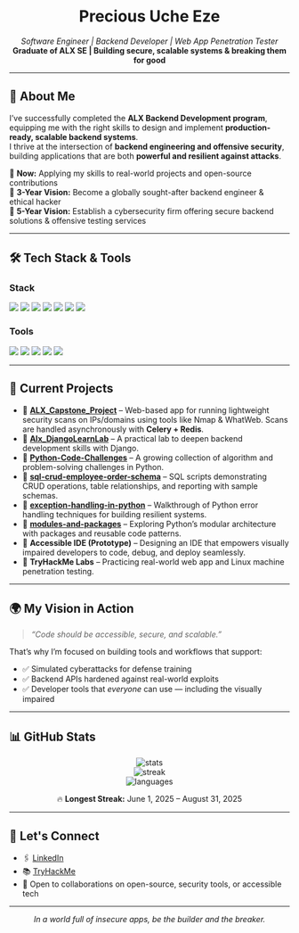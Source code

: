 <!-- README.md -->

<h1 align="center">Precious Uche Eze</h1>
<p align="center">
  <i>Software Engineer | Backend Developer | Web App Penetration Tester</i><br>
  <b>Graduate of ALX SE | Building secure, scalable systems & breaking them for good</b>
</p>

---

## 🚀 About Me

I’ve successfully completed the **ALX Backend Development program**, equipping me with the right skills to design and implement **production-ready, scalable backend systems**.  
I thrive at the intersection of **backend engineering and offensive security**, building applications that are both **powerful and resilient against attacks**.  

🔹 **Now:** Applying my skills to real-world projects and open-source contributions  
🔹 **3-Year Vision:** Become a globally sought-after backend engineer & ethical hacker  
🔹 **5-Year Vision:** Establish a cybersecurity firm offering secure backend solutions & offensive testing services  

---

## 🛠️ Tech Stack & Tools

### **Stack**
<p>
  <img src="https://img.shields.io/badge/-Python-3776AB?style=for-the-badge&logo=python&logoColor=white" />
  <img src="https://img.shields.io/badge/-Django-092E20?style=for-the-badge&logo=django&logoColor=white" />
  <img src="https://img.shields.io/badge/-MySQL-4479A1?style=for-the-badge&logo=mysql&logoColor=white" />
  <img src="https://img.shields.io/badge/-PostgreSQL-4169E1?style=for-the-badge&logo=postgresql&logoColor=white" />
  <img src="https://img.shields.io/badge/-Redis-DC382D?style=for-the-badge&logo=redis&logoColor=white" />
  <img src="https://img.shields.io/badge/-Celery-37814A?style=for-the-badge&logo=celery&logoColor=white" />
  <img src="https://img.shields.io/badge/-Docker-2496ED?style=for-the-badge&logo=docker&logoColor=white" />
</p>

### **Tools**
<p>
  <img src="https://img.shields.io/badge/-Linux-FCC624?style=for-the-badge&logo=linux&logoColor=black" />
  <img src="https://img.shields.io/badge/-Burp%20Suite-FF6633?style=for-the-badge&logo=burpsuite&logoColor=white" />
  <img src="https://img.shields.io/badge/-Wireshark-1679A7?style=for-the-badge&logo=wireshark&logoColor=white" />
  <img src="https://img.shields.io/badge/-Nmap-4682B4?style=for-the-badge&logo=nmap&logoColor=white" />
  <img src="https://img.shields.io/badge/-Git-F05032?style=for-the-badge&logo=git&logoColor=white" />
</p>

---

## 📌 Current Projects

- 🔹 **[ALX_Capstone_Project](https://github.com/CodeUche/ALX_Capstone_Project)** – Web-based app for running lightweight security scans on IPs/domains using tools like Nmap & WhatWeb. Scans are handled asynchronously with **Celery + Redis**.  
- 🔹 **[Alx_DjangoLearnLab](https://github.com/CodeUche/Alx_DjangoLearnLab)** – A practical lab to deepen backend development skills with Django.  
- 🔹 **[Python-Code-Challenges](https://github.com/CodeUche/Python-Code-Challenges)** – A growing collection of algorithm and problem-solving challenges in Python.  
- 🔹 **[sql-crud-employee-order-schema](https://github.com/CodeUche/sql-crud-employee-order-schema)** – SQL scripts demonstrating CRUD operations, table relationships, and reporting with sample schemas.  
- 🔹 **[exception-handling-in-python](https://github.com/CodeUche/exception-handling-in-python)** – Walkthrough of Python error handling techniques for building resilient systems.  
- 🔹 **[modules-and-packages](https://github.com/CodeUche/modules-and-packages)** – Exploring Python’s modular architecture with packages and reusable code patterns.  
- 🔹 **Accessible IDE (Prototype)** – Designing an IDE that empowers visually impaired developers to code, debug, and deploy seamlessly.  
- 🔹 **TryHackMe Labs** – Practicing real-world web app and Linux machine penetration testing.  

---

## 🌍 My Vision in Action

> *“Code should be accessible, secure, and scalable.”*  

That’s why I’m focused on building tools and workflows that support:
- ✅ Simulated cyberattacks for defense training  
- ✅ Backend APIs hardened against real-world exploits  
- ✅ Developer tools that *everyone* can use — including the visually impaired  

---

## 📊 GitHub Stats

<p align="center">
  <img src="https://github-readme-stats.vercel.app/api?username=CodeUche&show_icons=true&theme=radical" alt="stats" />
  <br>
  <img src="https://github-readme-streak-stats.herokuapp.com?user=CodeUche&theme=radical&date_format=M%20j%5B%2C%20Y%5D" alt="streak" />
  <br>
  <img src="https://github-readme-stats.vercel.app/api/top-langs/?username=CodeUche&layout=compact&theme=radical" alt="languages" />
</p>

<p align="center">
  🔥 <b>Longest Streak:</b> June 1, 2025 – August 31, 2025  
</p>

---

## 🤝 Let's Connect

- 🖇️ [LinkedIn](https://linkedin.com/in/devsecopsguru)  
- 📚 [TryHackMe](https://tryhackme.com/p/kingwill)  
- 🌱 Open to collaborations on open-source, security tools, or accessible tech  

---

<p align="center">
  <i>In a world full of insecure apps, be the builder and the breaker.</i>
</p>
